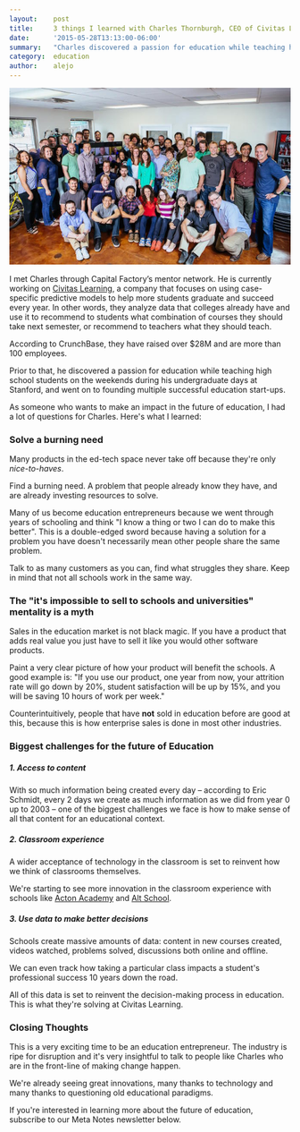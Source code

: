 ```yaml
---
layout:    post
title:     3 things I learned with Charles Thornburgh, CEO of Civitas Learning
date:      '2015-05-28T13:13:00-06:00'
summary:   "Charles discovered a passion for education while teaching high school students on the weekends during his undergraduate days at Stanford, and went on to founding multiple successful education start-ups."
category:  education
author:    alejo
---
```


![civitas](/images/civitas.jpg)

I met Charles through Capital Factory’s mentor network.
He is currently working on [Civitas Learning](http://www.civitaslearning.com/),
a company that focuses on using
case-specific predictive models to help more students graduate
and succeed every year. In other words, they analyze data that colleges already have
and use it to recommend to students what combination of courses they should take
next semester, or recommend to teachers what they should teach.

According to CrunchBase, they have raised over $28M and are more
than 100 employees.

Prior to that, he discovered a passion for education while teaching high school
students on the weekends during his undergraduate days at Stanford, and went on
to founding multiple successful education start-ups.

As someone who wants to make an impact in the future of education, I had a lot of
questions for Charles. Here's what I learned:

### Solve a burning need

Many products in the ed-tech space never take off because they're
only *nice-to-haves*.

Find a burning need. A problem that people already know they have, and are already
investing resources to solve.

Many of us become education entrepreneurs because we went through
years of schooling
and think "I know a thing or two I can do to make this better".
This is a double-edged sword because having a solution for a problem you have
doesn't necessarily mean other people share the same problem.

Talk to as many customers as you can, find what struggles they share.
Keep in mind that not all schools work in the same way.

### The "it's impossible to sell to schools and universities" mentality is a myth

Sales in the education market is not black magic. If you have a product that
adds real value you just have to sell it like you would other software products.

Paint a very clear picture of how your product will benefit the schools. A good
example is: "If you use our product, one year from now, your attrition rate will
go down by 20%, student satisfaction will be up by 15%, and you will be saving
10 hours of work per week."

Counterintuitively, people that have **not** sold in education before are good
at this, because this is how enterprise sales is done in most other industries.

### Biggest challenges for the future of Education

##### 1. Access to content

With so much information being created every day – according to Eric Schmidt,
every 2 days we create as much information as we did from year 0 up to 2003 –
one of the biggest challenges we face is how to make sense of all that content
for an educational context.

##### 2. Classroom experience

A wider acceptance of technology in the classroom is set to reinvent how we think
of classrooms themselves.

We're starting to see more innovation in the classroom experience with schools
like [Acton Academy](http://www.actonacademy.org/) and
[Alt School](https://www.altschool.com/).

##### 3. Use data to make better decisions

Schools create massive amounts of data: content in new courses created,
videos watched, problems solved, discussions both online and offline.

We can even track how taking a particular class impacts a student's professional
success 10 years down the road.

All of this data is set to reinvent the decision-making process in education.
This is what they're solving at Civitas Learning.

### Closing Thoughts

This is a very exciting time to be an education entrepreneur.
The industry is ripe for disruption and it's very insightful to talk to people
like Charles who are in the front-line of making change happen.

We're already seeing great innovations, many thanks to technology and
many thanks to questioning old educational paradigms.

If you're interested in learning more about the future of education, subscribe
to our Meta Notes newsletter below.
